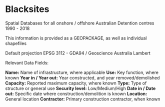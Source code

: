 # Blacksites
Spatial Databases for all onshore / offshore Australian Detention centres 1990 - 2018

This information is provided as a GEOPACKAGE, as well as individual shapefiles

Default projection EPSG 3112 - GDA94 / Geoscience Australia Lambert

Relevant Data Fields:

**Name:** Name of infrastructure, where applicable
**Use:** Key function, where known
**Year in / Year out:** Year constructed, and year removed/demolished
**Capacity:** Reported maximum capacity, where known
**Type:** Type of structure or general use
**Security level:** Low/Medium/High
**Date in / Date out:** Specific date where construction/demolition is known
**Location:** General location
**Contractor:** Primary construction contractor, when known
